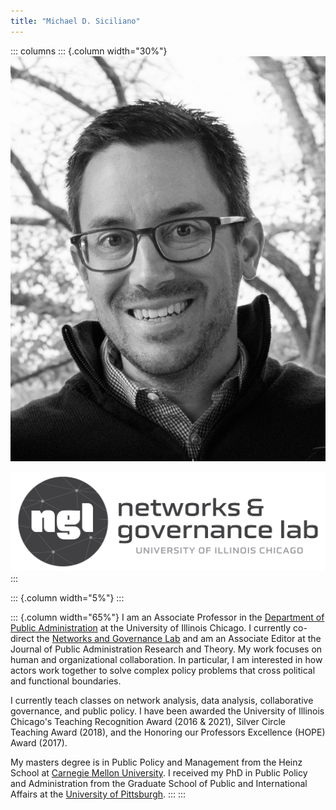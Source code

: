 ```yaml
---
title: "Michael D. Siciliano"
---
```


::: columns
::: {.column width="30%"}
![](images/M.Siciliano_Photo.jpg)

![](images/NGL_Logo.jpg)
:::

::: {.column width="5%"}
:::

::: {.column width="65%"}
I am an Associate Professor in the [Department of Public Administration](https://cuppa.uic.edu/academics/pa/) at the University of Illinois Chicago. I currently co-direct the [Networks and Governance Lab](https://cuppa.uic.edu/net-gov-lab/) and am an Associate Editor at the Journal of Public Administration Research and Theory. My work focuses on human and organizational collaboration. In particular, I am interested in how actors work together to solve complex policy problems that cross political and functional boundaries.

I currently teach classes on network analysis, data analysis, collaborative governance, and public policy. I have been awarded the University of Illinois Chicago's Teaching Recognition Award (2016 & 2021), Silver Circle Teaching Award (2018), and the Honoring our Professors Excellence (HOPE) Award (2017).

My masters degree is in Public Policy and Management from the Heinz School at [Carnegie Mellon University](https://www.heinz.cmu.edu/). I received my PhD in Public Policy and Administration from the Graduate School of Public and International Affairs at the [University of Pittsburgh](https://www.gspia.pitt.edu/).
:::
:::
